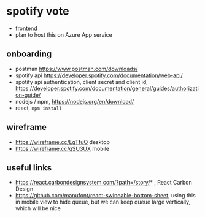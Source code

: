 # spotify vote

- [frontend](https://nitrous.netlify.app/)
- plan to host this on Azure App service

## onboarding
- postman https://www.postman.com/downloads/
- spotify api https://developer.spotify.com/documentation/web-api/
- spotify api authentication, client secret and client id, https://developer.spotify.com/documentation/general/guides/authorization-guide/
- nodejs / npm, https://nodejs.org/en/download/
- react, `npm install`



## wireframe
- https://wireframe.cc/LqTfuO desktop
- https://wireframe.cc/qSU3UX mobile 


## useful links
- https://react.carbondesignsystem.com/?path=/story/* , React Carbon Design  
- https://github.com/manufont/react-swipeable-bottom-sheet, using this in mobile view to hide queue, but we can keep queue large vertically, which will be nice
